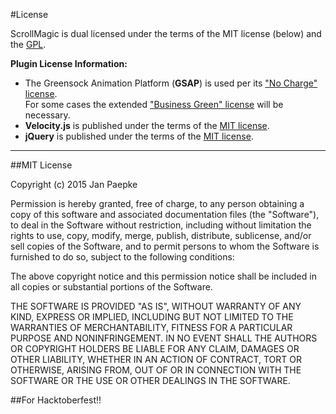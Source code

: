#License

ScrollMagic is dual licensed under the terms of the MIT license (below) and the [GPL](http://www.gnu.org/licenses/gpl-3.0.html).

__Plugin License Information:__

* The Greensock Animation Platform (__GSAP__) is used per its ["No Charge" license](http://greensock.com/standard-license).  
For some cases the extended ["Business Green" license](http://greensock.com/licensing/) will be necessary.
* __Velocity.js__ is published under the terms of the [MIT license](https://github.com/julianshapiro/velocity/blob/master/LICENSE.md).
* __jQuery__ is published under the terms of the [MIT license](https://jquery.org/license/).

---

##MIT License

Copyright (c) 2015 Jan Paepke

Permission is hereby granted, free of charge, to any person obtaining a copy of this software and associated documentation files (the "Software"), to deal in the Software without restriction, including without limitation the rights to use, copy, modify, merge, publish, distribute, sublicense, and/or sell copies of the Software, and to permit persons to whom the Software is furnished to do so, subject to the following conditions:

The above copyright notice and this permission notice shall be included in all copies or substantial portions of the Software.

THE SOFTWARE IS PROVIDED "AS IS", WITHOUT WARRANTY OF ANY KIND, EXPRESS OR IMPLIED, INCLUDING BUT NOT LIMITED TO THE WARRANTIES OF MERCHANTABILITY, FITNESS FOR A PARTICULAR PURPOSE AND NONINFRINGEMENT. IN NO EVENT SHALL THE AUTHORS OR COPYRIGHT HOLDERS BE LIABLE FOR ANY CLAIM, DAMAGES OR OTHER LIABILITY, WHETHER IN AN ACTION OF CONTRACT, TORT OR OTHERWISE, ARISING FROM, OUT OF OR IN CONNECTION WITH THE SOFTWARE OR THE USE OR OTHER DEALINGS IN THE SOFTWARE.

##For Hacktoberfest!!
